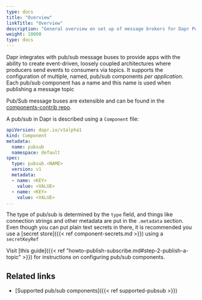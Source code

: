 ```yaml
---
type: docs
title: "Overview"
linkTitle: "Overview"
description: "General overview on set up of message brokers for Dapr Pub/Sub"
weight: 10000
type: docs
---
```


Dapr integrates with pub/sub message buses to provide apps with the ability to create event-driven, loosely coupled architectures where producers send events to consumers via topics. It supports the configuration of multiple, named, pub/sub components *per application*. Each pub/sub component has a name and this name is used when publishing a message topic

Pub/Sub message buses are extensible and can be found in the [components-contrib repo](https://github.com/dapr/components-contrib).

A pub/sub in Dapr is described using a `Component` file:

```yaml
apiVersion: dapr.io/v1alpha1
kind: Component
metadata:
  name: pubsub
  namespace: default
spec:
  type: pubsub.<NAME>
  version: v1
  metadata:
  - name: <KEY>
    value: <VALUE>
  - name: <KEY>
    value: <VALUE>
...
```

The type of pub/sub is determined by the `type` field, and things like connection strings and other metadata are put in the `.metadata` section.
Even though you can put plain text secrets in there, it is recommended you use a [secret store]({{< ref component-secrets.md >}}) using a `secretKeyRef`

Visit [this guide]({{< ref "howto-publish-subscribe.md#step-2-publish-a-topic" >}}) for instructions on configuring pub/sub components.

## Related links

- [Supported pub/sub components]({{< ref supported-pubsub >}})
